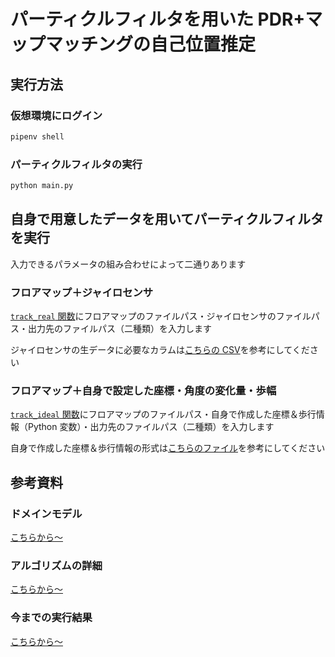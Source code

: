 # パーティクルフィルタを用いた PDR+マップマッチングの自己位置推定

## 実行方法

### 仮想環境にログイン

```bash
pipenv shell
```

### パーティクルフィルタの実行

```bash
python main.py
```

## 自身で用意したデータを用いてパーティクルフィルタを実行

入力できるパラメータの組み合わせによって二通りあります

### フロアマップ＋ジャイロセンサ

[`track_real` 関数](https://github.com/kajiLabTeam/particle-filter/blob/205c1d1808996fd62f61740123fa1d10da3672e6/main.py#L35)にフロアマップのファイルパス・ジャイロセンサのファイルパス・出力先のファイルパス（二種類）を入力します

ジャイロセンサの生データに必要なカラムは[こちらの CSV](https://github.com/kajiLabTeam/particle-filter/blob/main/data/gyroscope/gyro1.csv)を参考にしてください

### フロアマップ＋自身で設定した座標・角度の変化量・歩幅

[`track_ideal` 関数](https://github.com/kajiLabTeam/particle-filter/blob/0e17d52f353a847d433ba1bd8dd2aea2a80712c3/main.py#L93)にフロアマップのファイルパス・自身で作成した座標＆歩行情報（Python 変数）・出力先のファイルパス（二種類）を入力します

自身で作成した座標＆歩行情報の形式は[こちらのファイル](https://github.com/kajiLabTeam/particle-filter/blob/0e17d52f353a847d433ba1bd8dd2aea2a80712c3/config/const/coordinate.py#L4)を参考にしてください

## 参考資料

### ドメインモデル

[こちらから〜](https://kjlb.esa.io/posts/5570)

### アルゴリズムの詳細

[こちらから〜](https://kjlb.esa.io/#path=%2F%E3%83%97%E3%83%AD%E3%82%B8%E3%82%A7%E3%82%AF%E3%83%88%2F%E3%83%93%E3%83%83%E3%82%B0%E3%83%87%E3%83%BC%E3%82%BF%E3%82%92%E7%94%A8%E3%81%84%E3%81%A6%E5%B1%8B%E5%86%85%E6%8E%A8%E5%AE%9A%E3%81%AE%E7%B2%BE%E5%BA%A6%E5%90%91%E4%B8%8A%E3%81%95%E3%81%9B%E3%82%8B%E8%94%B5%2F%E3%83%91%E3%83%BC%E3%83%86%E3%82%A3%E3%82%AF%E3%83%AB%E3%83%95%E3%82%A3%E3%83%AB%E3%82%BF%E3%81%A8PDR%E3%81%A8%E3%83%9E%E3%83%83%E3%83%97%E3%83%9E%E3%83%83%E3%83%81%E3%83%B3%E3%82%B0%2F%E3%82%A2%E3%83%AB%E3%82%B4%E3%83%AA%E3%82%BA%E3%83%A0)

### 今までの実行結果

[こちらから〜](https://kjlb.esa.io/#path=%2F%E3%83%97%E3%83%AD%E3%82%B8%E3%82%A7%E3%82%AF%E3%83%88%2F%E3%83%93%E3%83%83%E3%82%B0%E3%83%87%E3%83%BC%E3%82%BF%E3%82%92%E7%94%A8%E3%81%84%E3%81%A6%E5%B1%8B%E5%86%85%E6%8E%A8%E5%AE%9A%E3%81%AE%E7%B2%BE%E5%BA%A6%E5%90%91%E4%B8%8A%E3%81%95%E3%81%9B%E3%82%8B%E8%94%B5%2F%E3%83%91%E3%83%BC%E3%83%86%E3%82%A3%E3%82%AF%E3%83%AB%E3%83%95%E3%82%A3%E3%83%AB%E3%82%BF%E3%81%A8PDR%E3%81%A8%E3%83%9E%E3%83%83%E3%83%97%E3%83%9E%E3%83%83%E3%83%81%E3%83%B3%E3%82%B0%2F%E7%B5%90%E6%9E%9C)
